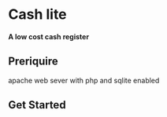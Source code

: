 Cash lite
=========

#### A low cost cash register 

## Preriquire
  apache web sever with php and sqlite enabled

## Get Started
 
  
